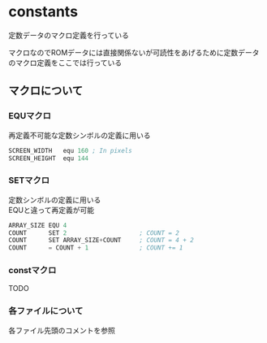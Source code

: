 # constants

定数データのマクロ定義を行っている

マクロなのでROMデータには直接関係ないが可読性をあげるために定数データのマクロ定義をここでは行っている

## マクロについて

### EQUマクロ

再定義不可能な定数シンボルの定義に用いる

```asm
SCREEN_WIDTH   equ 160 ; In pixels
SCREEN_HEIGHT  equ 144
```

### SETマクロ

定数シンボルの定義に用いる  
EQUと違って再定義が可能

```asm
ARRAY_SIZE EQU 4
COUNT      SET 2                    ; COUNT = 2
COUNT      SET ARRAY_SIZE+COUNT     ; COUNT = 4 + 2
COUNT      = COUNT + 1              ; COUNT += 1
```

### constマクロ

TODO

### 各ファイルについて

各ファイル先頭のコメントを参照
